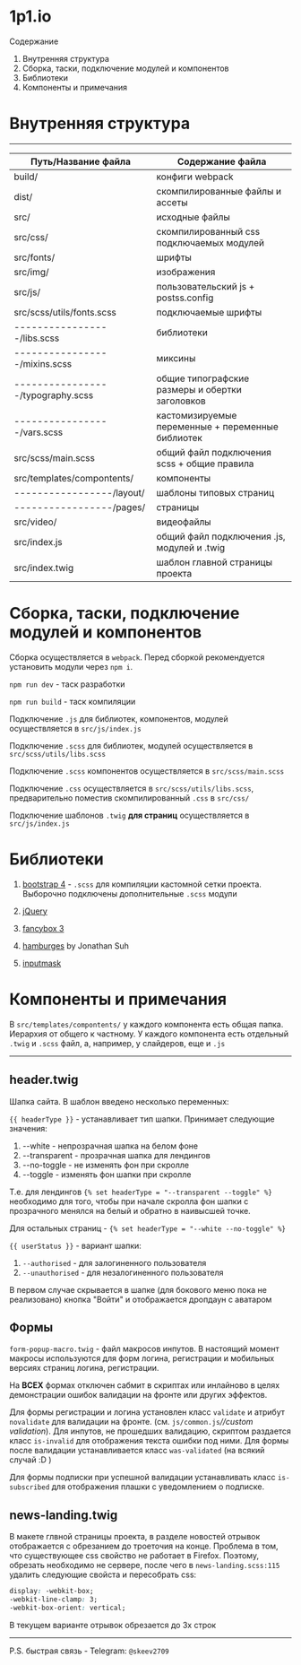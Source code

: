 # 1p1.io
Содержание
1. Внутренняя структура
2. Сборка, таски, подключение модулей и компонентов
3. Библиотеки
4. Компоненты и примечания

# Внутренняя структура
--------------------------------------------
Путь/Название файла  | Содержание файла
---------------------|----------------------
build/                            | конфиги webpack
dist/                             | скомпилированные файлы и ассеты
src/                              | исходные файлы
src/css/                          | скомпилированный css подключаемых модулей
src/fonts/                        | шрифты
src/img/                          | изображения
src/js/                           | пользовательский js + postss.config
src/scss/utils/fonts.scss         | подключаемые шрифты 
-----------------/libs.scss       | библиотеки
-----------------/mixins.scss     | миксины
-----------------/typography.scss | общие типографские размеры и обертки заголовков
-----------------/vars.scss       | кастомизируемые переменные + переменные библиотек
src/scss/main.scss                | общий файл подключения scss + общие правила
src/templates/compontents/        | компоненты
-----------------/layout/         | шаблоны типовых страниц
-----------------/pages/          | страницы
src/video/                        | видеофайлы
src/index.js                      | общий файл подключения .js, модулей и .twig
src/index.twig                    | шаблон главной страницы проекта

# Сборка, таски, подключение модулей и компонентов
Сборка осуществляется в `webpack`. Перед сборкой рекомендуется установить модули через `npm i`.

`npm run dev` - таск разработки

`npm run build` - таск компиляции

Подключение `.js` для библиотек, компонентов, модулей осуществляется в `src/js/index.js`

Подключение `.scss` для библиотек, модулей осуществляется в `src/scss/utils/libs.scss`

Подключение `.scss` компонентов осуществляется в `src/scss/main.scss`

Подключение `.css` осуществляется в `src/scss/utils/libs.scss`, предварительно поместив скомпилированный `.css` в `src/css/`

Подключение шаблонов `.twig` **для страниц** осуществляется в `src/js/index.js`

# Библиотеки
1) [bootstrap 4](https://www.npmjs.com/package/bootstrap) - `.scss` для компиляции кастомной сетки проекта. Выборочно подключены дополнительные `.scss` модули

2) [jQuery](https://www.npmjs.com/package/jquery)

3) [fancybox 3](https://www.npmjs.com/package/@fancyapps/fancybox)

4) [hamburges](https://www.npmjs.com/package/hamburgers) by Jonathan Suh

5) [inputmask](https://www.npmjs.com/package/inputmask)

# Компоненты и примечания

В `src/templates/compontents/` у каждого компонента есть общая папка. Иерархия от общего к частному. У каждого компонента есть отдельный `.twig` и `.scss` файл, а, например, у слайдеров, еще и `.js`

-----------------------------------
header.twig
---
Шапка сайта. В шаблон введено несколько переменных:

`{{ headerType }}` - устанавливает тип шапки. Принимает следующие значения:
1. --white - непрозрачная шапка на белом фоне
2. --transparent - прозрачная шапка для лендингов
3. --no-toggle - не изменять фон при скролле
4. --toggle - изменять фон шапки при скролле

Т.е. для лендингов `{% set headerType = "--transparent --toggle" %}` необходимо для того, чтобы при начале скролла фон шапки с прозрачного менялся на белый и обратно в наивысшей точке. 

Для остальных страниц - `{% set headerType = "--white --no-toggle" %}`

`{{ userStatus }}` - вариант шапки:
1. `--authorised` - для залогиненного пользователя
2. `--unauthorised` - для незалогиненного пользователя

В первом случае скрывается в шапке (для бокового меню пока не реализовано)  кнопка "Войти" и отображается дропдаун с аватаром

Формы
---

`form-popup-macro.twig`  - файл макросов инпутов. В настоящий момент макросы используются для форм логина, регистрации и мобильных версиях страниц логина, регистрации.

На **ВСЕХ** формах отключен сабмит в скриптах или инлайново в целях демонстрации ошибок валидации на фронте или других эффектов.

Для формы регистрации и логина установлен класс `validate` и атрибут `novalidate` для валидации на фронте. (см. `js/common.js`*//custom validation*). 
Для инпутов, не прошедших валидацию, скриптом раздается класс `is-invalid` для отображения текста ошибки под ними. Для формы после валидации устанавливается класс `was-validated` (на всякий случай :D )

Для формы подписки при успешной валидации устанавливать класс `is-subscribed` для отображения плашки с уведомлением о подписке.

news-landing.twig
---
В макете глвной страницы проекта, в разделе новостей отрывок отображается с обрезанием до троеточия на конце.
Проблема в том, что существующее css свойство не работает в Firefox. Поэтому, обрезать необходимо не сервере, после чего в `news-landing.scss:115` удалить следующие свойста и пересобрать css:
```css
display: -webkit-box;
-webkit-line-clamp: 3;
-webkit-box-orient: vertical;
```
В текущем варианте отрывок обрезается до 3х строк

---
P.S. быстрая связь - Telegram: `@skeev2709`
